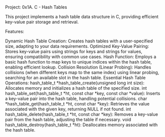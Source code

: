 Project: 0x1A. C - Hash Tables

This project implements a hash table data structure in C, providing efficient key-value pair storage and retrieval.

Features:

Dynamic Hash Table Creation: Creates hash tables with a user-specified size, adapting to your data requirements.
Optimized Key-Value Pairing: Stores key-value pairs using strings for keys and strings for values, ensuring compatibility with common use cases.
Hash Function: Employs a basic hash function to map keys to unique indices within the hash table, enabling efficient lookup.
Collision Resolution (Linear Probing): Handles collisions (when different keys map to the same index) using linear probing, searching for an available slot in the hash table.
Essential Hash Table Operations:
hash_table_t *hash_table_create(unsigned long int size): Allocates memory and initializes a hash table of the specified size.
int hash_table_set(hash_table_t *ht, const char *key, const char *value): Inserts a key-value pair into the hash table, handling potential collisions.
char *hash_table_get(hash_table_t *ht, const char *key): Retrieves the value associated with the given key, returning NULL if not found.
int hash_table_delete(hash_table_t *ht, const char *key): Removes a key-value pair from the hash table, adjusting the table if necessary.
void hash_table_destroy(hash_table_t *ht): Deallocates memory associated with the hash table.

